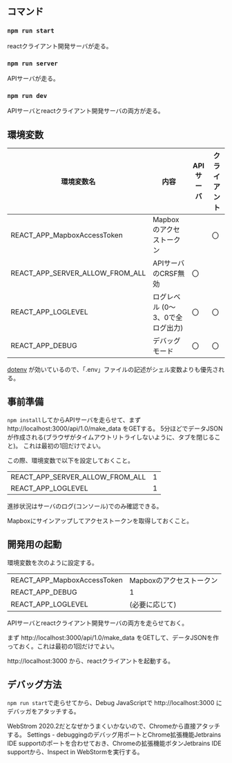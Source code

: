 ## コマンド

### `npm run start`
reactクライアント開発サーバが走る。

### `npm run server`
APIサーバが走る。

### `npm run dev`
APIサーバとreactクライアント開発サーバの両方が走る。

## 環境変数

| 環境変数名 | 内容 | APIサーバ | クライアント |
| --------------------------- | ---------------------- | --- | --- |
| REACT_APP_MapboxAccessToken | Mapboxのアクセストークン |     |  〇 |
| REACT_APP_SERVER_ALLOW_FROM_ALL | APIサーバのCRSF無効 | 〇  |   |
| REACT_APP_LOGLEVEL | ログレベル (0～3、0で全ログ出力) |  〇  |  〇 |
| REACT_APP_DEBUG | デバッグモード |  〇  |  〇 |

[dotenv](https://www.npmjs.com/package/dotenv) が効いているので、「.env」ファイルの記述がシェル変数よりも優先される。

## 事前準備
`npm install`してからAPIサーバを走らせて、まず  http://localhost:3000/api/1.0/make_data をGETする。
5分ほどでデータJSONが作成される(ブラウザがタイムアウトリトライしないように、タブを閉じること)。
これは最初の1回だけでよい。

この際、環境変数で以下を設定しておくこと。

| | |
| --------------------------- | ---------------------- |
| REACT_APP_SERVER_ALLOW_FROM_ALL | 1 |
| REACT_APP_LOGLEVEL | 1 |

進捗状況はサーバのログ(コンソール)でのみ確認できる。

Mapboxにサインアップしてアクセストークンを取得しておくこと。

## 開発用の起動
環境変数を次のように設定する。

| | |
| --------------------------- | ---------------------- |
| REACT_APP_MapboxAccessToken | Mapboxのアクセストークン |
| REACT_APP_DEBUG | 1 |
| REACT_APP_LOGLEVEL | (必要に応じて) |

APIサーバとreactクライアント開発サーバの両方を走らせておく。

まず  http://localhost:3000/api/1.0/make_data をGETして、データJSONを作っておく。これは最初の1回だけでよい。

http://localhost:3000 から、reactクライアントを起動する。


## デバッグ方法

`npm run start`で走らせてから、Debug JavaScriptで http://localhost:3000 にデバッガをアタッチする。

WebStrom 2020.2だとなぜかうまくいかないので、Chromeから直接アタッチする。
Settings - debuggingのデバッグ用ポートとChrome拡張機能Jetbrains IDE supportのポートを合わせておき、Chromeの拡張機能ボタンJetbrains IDE supportから、Inspect in WebStormを実行する。


